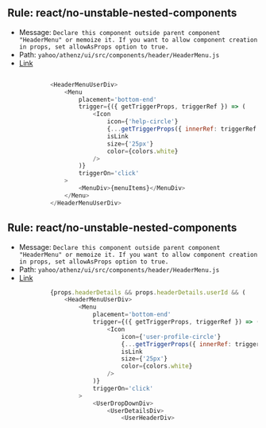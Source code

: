 ## Rule: react/no-unstable-nested-components
- Message: `Declare this component outside parent component "HeaderMenu" or memoize it. If you want to allow component creation in props, set allowAsProps option to true.`
- Path: `yahoo/athenz/ui/src/components/header/HeaderMenu.js`
- [Link](https://github.com/yahoo/athenz/blob/HEAD/ui/src/components/header/HeaderMenu.js#L119-L127)
```js

            <HeaderMenuUserDiv>
                <Menu
                    placement='bottom-end'
                    trigger={({ getTriggerProps, triggerRef }) => (
                        <Icon
                            icon={'help-circle'}
                            {...getTriggerProps({ innerRef: triggerRef })}
                            isLink
                            size={'25px'}
                            color={colors.white}
                        />
                    )}
                    triggerOn='click'
                >
                    <MenuDiv>{menuItems}</MenuDiv>
                </Menu>
            </HeaderMenuUserDiv>
```

## Rule: react/no-unstable-nested-components
- Message: `Declare this component outside parent component "HeaderMenu" or memoize it. If you want to allow component creation in props, set allowAsProps option to true.`
- Path: `yahoo/athenz/ui/src/components/header/HeaderMenu.js`
- [Link](https://github.com/yahoo/athenz/blob/HEAD/ui/src/components/header/HeaderMenu.js#L137-L145)
```js
            {props.headerDetails && props.headerDetails.userId && (
                <HeaderMenuUserDiv>
                    <Menu
                        placement='bottom-end'
                        trigger={({ getTriggerProps, triggerRef }) => (
                            <Icon
                                icon={'user-profile-circle'}
                                {...getTriggerProps({ innerRef: triggerRef })}
                                isLink
                                size={'25px'}
                                color={colors.white}
                            />
                        )}
                        triggerOn='click'
                    >
                        <UserDropDownDiv>
                            <UserDetailsDiv>
                                <UserHeaderDiv>
```
